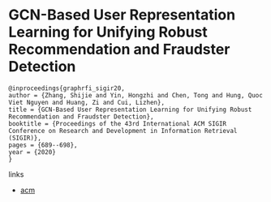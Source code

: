 # GCN-Based User Representation Learning for Unifying Robust Recommendation and Fraudster Detection

```
@inproceedings{graphrfi_sigir20,
author = {Zhang, Shijie and Yin, Hongzhi and Chen, Tong and Hung, Quoc Viet Nguyen and Huang, Zi and Cui, Lizhen},
title = {GCN-Based User Representation Learning for Unifying Robust Recommendation and Fraudster Detection},
booktitle = {Proceedings of the 43rd International ACM SIGIR Conference on Research and Development in Information Retrieval (SIGIR)},
pages = {689--698},
year = {2020}
}
```

links
- [acm](https://dl.acm.org/doi/10.1145/3397271.3401165)
